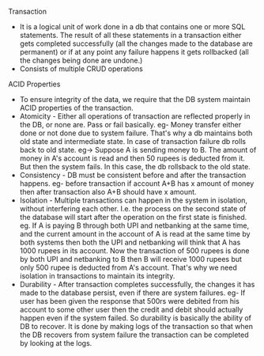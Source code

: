 Transaction
- It is a logical unit of work done in a db that contains one or more SQL statements. The result of all these statements in a transaction either gets completed successfully (all the changes made to the database are permanent) or if at any point any failure happens it gets rollbacked (all the changes being done are undone.)
- Consists of multiple CRUD operations

ACID Properties
- To ensure integrity of the data, we require that the DB system maintain ACID properties of the transaction.
- Atomicity - Either all operations of transaction are reflected properly in the DB, or none are. Pass or fail basically. eg- Money transfer either done or not done due to system failure. That's why a db maintains both old state and intermediate state. In case of transaction failure db rolls back to old state. eg-> Suppose A is sending money to B. The amount of money in A's account is read and then 50 rupees is deducted from it. But then the system fails. In this case, the db rollsback to the old state.
- Consistency - DB must be consistent before and after the transaction happens. eg- before transaction if account A+B has x amount of money then after transaction also A+B should have x amount.
- Isolation - Multiple transactions can happen in the system in isolation, without interfering each other. I.e. the process on the second state of the database will start after the operation on the first state is finished. eg. If A is paying B through both UPI and netbanking at the same time, and the current amount in the account of A is read at the same time by both systems then both the UPI and netbanking will think that A has 1000 rupees in its account. Now the transaction of 500 rupees is done by both UPI and netbanking to B then B will receive 1000 rupees but only 500 rupee is deducted from A's account. That's why we need isolation in transactions to maintain its integrity.
- Durability - After transaction completes successfully, the changes it has made to the database persist, even if there are system failures. eg- If user has been given the response that 500rs were debited from his account to some other user then the credit and debit should actually happen even if the system failed. So durability is basically the ability of DB to recover. It is done by making logs of the transaction so that when the DB recovers from system failure the transaction can be completed by looking at the logs.